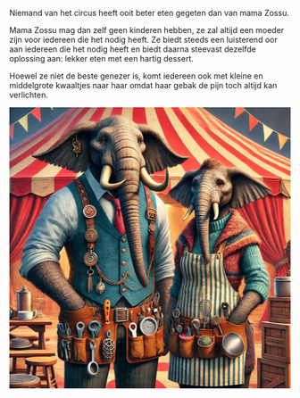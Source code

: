 Niemand van het circus heeft ooit beter eten gegeten dan van mama Zossu.

Mama Zossu mag dan zelf geen kinderen hebben, ze zal altijd een moeder zijn voor iedereen die het nodig heeft. 
Ze biedt steeds een luisterend oor aan iedereen die het nodig heeft en biedt daarna steevast dezelfde oplossing aan: lekker eten met een hartig dessert. 

Hoewel ze niet de beste genezer is, komt iedereen ook met kleine en middelgrote kwaaltjes naar haar omdat haar gebak de pijn toch altijd kan verlichten.

![](../../img/loxodons.jpg)